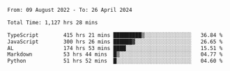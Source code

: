 
<!--START_SECTION:waka-->

```txt
From: 09 August 2022 - To: 26 April 2024

Total Time: 1,127 hrs 28 mins

TypeScript        415 hrs 21 mins █████████▒░░░░░░░░░░░░░░░   36.84 %
JavaScript        300 hrs 26 mins ██████▓░░░░░░░░░░░░░░░░░░   26.65 %
AL                174 hrs 53 mins ████░░░░░░░░░░░░░░░░░░░░░   15.51 %
Markdown          53 hrs 44 mins  █▒░░░░░░░░░░░░░░░░░░░░░░░   04.77 %
Python            51 hrs 52 mins  █░░░░░░░░░░░░░░░░░░░░░░░░   04.60 %
```

<!--END_SECTION:waka-->











